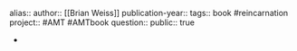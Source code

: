 alias::
author:: [[Brian Weiss]] 
publication-year::
tags:: book #reincarnation 
project:: #AMT #AMTbook 
question::
public:: true

-